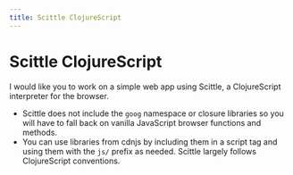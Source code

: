 ```yaml
---
title: Scittle ClojureScript
---
```

# Scittle ClojureScript

I would like you to work on a simple web app using Scittle, a ClojureScript interpreter for the browser.

- Scittle does not include the `goog` namespace or closure libraries so you will have to fall back on vanilla JavaScript browser functions and methods.
- You can use libraries from cdnjs by including them in a script tag and using them with the `js/` prefix as needed. Scittle largely follows ClojureScript conventions.
